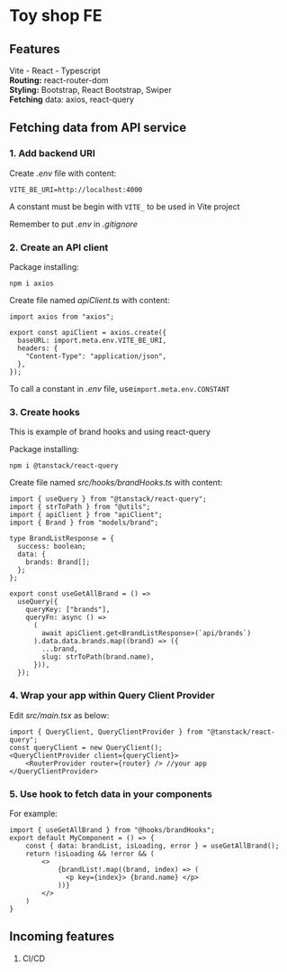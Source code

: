 # Toy shop FE

## Features

Vite - React - Typescript <br/>
**Routing:** react-router-dom <br/>
**Styling:** Bootstrap, React Bootstrap, Swiper <br/>
**Fetching** data: axios, react-query <br/>

## Fetching data from API service

### 1. Add backend URI

Create _.env_ file with content:

```
VITE_BE_URI=http://localhost:4000
```

A constant must be begin with `VITE_` to be used in Vite project <br/>

Remember to put _.env_ in _.gitignore_

### 2. Create an API client

Package installing:

```
npm i axios
```

Create file named _apiClient.ts_ with content:

```
import axios from "axios";

export const apiClient = axios.create({
  baseURL: import.meta.env.VITE_BE_URI,
  headers: {
    "Content-Type": "application/json",
  },
});
```

To call a constant in _.env_ file, use`import.meta.env.CONSTANT`

### 3. Create hooks

This is example of brand hooks and using react-query<br/>

Package installing:

```
npm i @tanstack/react-query
```

Create file named _src/hooks/brandHooks.ts_ with content:

```
import { useQuery } from "@tanstack/react-query";
import { strToPath } from "@utils";
import { apiClient } from "apiClient";
import { Brand } from "models/brand";

type BrandListResponse = {
  success: boolean;
  data: {
    brands: Brand[];
  };
};

export const useGetAllBrand = () =>
  useQuery({
    queryKey: ["brands"],
    queryFn: async () =>
      (
        await apiClient.get<BrandListResponse>(`api/brands`)
      ).data.data.brands.map((brand) => ({
        ...brand,
        slug: strToPath(brand.name),
      })),
  });
```

### 4. Wrap your app within Query Client Provider

Edit _src/main.tsx_ as below:

```
import { QueryClient, QueryClientProvider } from "@tanstack/react-query";
const queryClient = new QueryClient();
<QueryClientProvider client={queryClient}>
    <RouterProvider router={router} /> //your app
</QueryClientProvider>
```

### 5. Use hook to fetch data in your components

For example:

```
import { useGetAllBrand } from "@hooks/brandHooks";
export default MyComponent = () => {
    const { data: brandList, isLoading, error } = useGetAllBrand();
    return !isLoading && !error && (
        <>
            {brandList!.map((brand, index) => (
              <p key={index}> {brand.name} </p>
            ))}
        </>
    )
}
```
## Incoming features
1. CI/CD